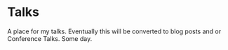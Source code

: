 # Talks

A place for my talks. Eventually this will be converted to blog posts and or Conference Talks. Some day.
